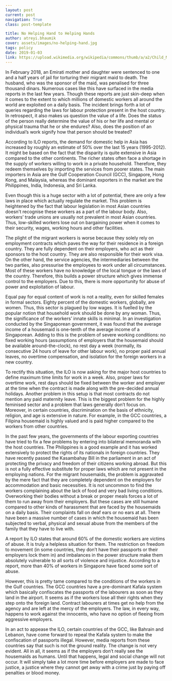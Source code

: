 ```yaml
---
layout: post
current: post
navigation: True
class: post-template

title: No Helping Hand to Helping Hands
author: atreyi.bhaumik
cover: assets/images/no-helping-hand.jpg
tags: policy
date: 2019-01-03
link: https://upload.wikimedia.org/wikipedia/commons/thumb/a/a2/Child_Maid_Servant.JPG/1024px-Child_Maid_Servant.JPG
---
```

In February 2018, an Emirati mother and daughter were sentenced to one and a half years of jail for torturing their migrant maid to death. The husband, who was the sponsor of the maid, was penalised for three thousand dinars. Numerous cases like this have surfaced in the media reports in the last few years. Though these reports are just skin-deep when it comes to the extent to which millions of domestic workers all around the world are exploited on a daily basis. The incident brings forth a lot of queries regarding the laws for labour protection present in the host country. In retrospect, it also makes us question the value of a life. Does the status of the person really determine the value of his or her life and mental or physical trauma that he or she endures? Also, does the position of an individual’s work signify how that person should be treated?

According to ILO reports, the demand for domestic help in Asia has increased by roughly an estimate of 50% over the last 15 years (1995-2012). It might be based on the fact that the disparity is quite extensive in Asia compared to the other continents. The richer states often face a shortage in the supply of workers willing to work in a private household. Therefore, they redeem themselves by importing the services from poorer states. The main importers in Asia are the Gulf Cooperation Council (GCC), Singapore, Hong Kong, and Malaysia, whereas the dominant exporters in the market are the Philippines, India, Indonesia, and Sri Lanka.

Even though this is a huge sector with a lot of potential, there are only a few laws in place which actually regulate the market. This problem is heightened by the fact that labour legislation in most Asian countries doesn't recognise these workers as a part of the labour body. Also, workers’ trade unions are usually not prevalent in most Asian countries. Thus, low-skilled workers lose out on bargaining power when it comes to their security, wages, working hours and other facilities.  

The plight of the migrant workers is worse because they solely rely on employment contracts which paves the way for their residence in a foreign country. They are fully dependent on their employers, who act as their sponsors to the host country. They are also responsible for their work visa. On the other hand, the service agencies, the intermediaries between the two parties, also pressurise the employees to work under all circumstances. Most of these workers have no knowledge of the local tongue or the laws of the country. Therefore, this builds a power structure which gives immense control to the employers. Due to this, there is more opportunity for abuse of power and exploitation of labour.

Equal pay for equal content of work is not a reality, even for skilled females in formal sectors. Eighty percent of the domestic workers, globally, are women. Thus, this sector is plagued by low wages. It is fuelled by the popular notion that household work should be done by any woman. Thus, the significance of the workers’ innate skills is minimal. In an investigation conducted by the Singaporean government, it was found that the average income of a housemaid is one-tenth of the average income of a Singaporean. Adding to this is the problem of severe working conditions: no fixed working hours (assumptions of employers that the housemaid should be available around-the-clock), no rest day a week (normally, its consecutive 24 hours of leave for other labour work), no proper paid annual leaves, no overtime compensation, and isolation for the foreign workers in a new country.

To rectify this situation, the ILO is now asking for the major host countries to define maximum time limits for work in a week. Also, proper laws for overtime work, rest days should be fixed between the worker and employer at the time when the contract is made along with the pre-decided annual holidays. Another problem in this setup is that most contracts do not mention any paid maternity leave. This is the biggest problem for the highly feminised sector and a problem that laws generally don’t focus on. Moreover, in certain countries, discrimination on the basis of ethnicity, religion, and age is extensive in nature. For example, in the GCC countries, a Filipina housemaid is highly valued and is paid higher compared to the workers from other countries.

In the past few years, the governments of the labour exporting countries have tried to fix a few problems by entering into bilateral memoranda with the host countries. The Philippines is a good example and it has worked extensively to protect the rights of its nationals in foreign countries. They have recently passed the Kasambahay Bill in the parliament in an act of protecting the privacy and freedom of their citizens working abroad. But this is not a fully effective substitute for proper laws which are not present in the employing nations.
For the migrant housemaids, the problem is aggravated by the mere fact that they are completely dependent on the employers for accommodation and basic necessities. It is not uncommon to find the workers complaining about the lack of food and very bad living conditions. Overworking their bodies without a break or proper meals forces a lot of them to run away from their employers. But these cases are still humane compared to other kinds of harassment that are faced by the housemaids on a daily basis. Their complaints fall on deaf ears or no ears at all. There have been a massive number of cases in which the housemaid has been subjected to verbal, physical and sexual abuse from the members of the family that they have to live with.

A report by ILO states that around 60% of the domestic workers are victims of abuse. It is truly a helpless situation for them. The restriction on freedom to movement (in some countries, they don’t have their passports or their employers lock them in) and imbalances in the power structure make them absolutely vulnerable to all sorts of violence and injustice. According to a report, more than 40% of workers in Singapore have faced some sort of abuse.

However, this is pretty tame compared to the conditions of the workers in the Gulf countries. The GCC countries have a pre-dominant Kafala system which basically confiscates the passports of the labourers as soon as they land in the airport. It seems as if the workers lose all their rights when they step onto the foreign land. Contract labourers at times get no help from the agency and are left at the mercy of the employers. The law, in every way, happens to work against the innocents, who have no option of fleeing from aggressive employers.

In an act to appease the ILO, certain countries of the GCC, like Bahrain and Lebanon, have come forward to repeal the Kafala system to make the confiscation of passports illegal. However, media reports from these countries say that such is not the ground reality. The change is not very evident. All in all, it seems as if the employers don’t really see the housemaids as humans. Until that happens, legal and social change will not occur. It will simply take a lot more time before employers are made to face justice, a justice where they cannot get away with a crime just by paying off penalties or blood money.
